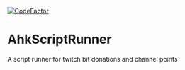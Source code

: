 [![CodeFactor](https://www.codefactor.io/repository/github/timetravelpenguin/ahkscriptrunner/badge)](https://www.codefactor.io/repository/github/timetravelpenguin/ahkscriptrunner)

# AhkScriptRunner
A script runner for twitch bit donations and channel points
